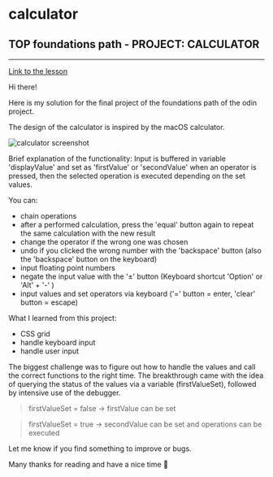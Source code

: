 # calculator
## TOP foundations path - PROJECT: CALCULATOR
---
[Link to the lesson](https://www.theodinproject.com/lessons/foundations-calculator) 

Hi there!

Here is my solution for the final project of the foundations path of the odin project. 

The design of the calculator is inspired by the macOS calculator.

![calculator screenshot](https://user-images.githubusercontent.com/94076238/178106816-8714bed3-ed74-4fcf-aa5e-9b2046b54ef8.png)

Brief explanation of the functionality:
Input is buffered in variable 'displayValue' and set as 'firstValue' or 'secondValue' when an operator is pressed, then the selected operation is executed depending on the set values. 

You can: 
- chain operations
- after a performed calculation, press the 'equal' button again to repeat the same calculation with the new result
- change the operator if the wrong one was chosen
- undo if you clicked the wrong number with the 'backspace' button (also the 'backspace' button on the keyboard)
- input floating point numbers
- negate the input value with the '±' button (Keyboard shortcut 'Option' or 'Alt' + '-' )
- input values and set operators via keyboard ('=' button = enter, 'clear' button = escape)

What I learned from this project:
- CSS grid
- handle keyboard input
- handle user input

The biggest challenge was to figure out how to handle the values and call the correct functions to the right time. 
The breakthrough came with the idea of querying the status of the values via a variable (firstValueSet), followed by intensive use of the debugger. 

> firstValueSet = false -> firstValue can be set

> firstValueSet = true -> secondValue can be set and operations can be executed

Let me know if you find something to improve or bugs.

Many thanks for reading and have a nice time 🙂
